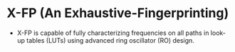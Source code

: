 # X-FP (An Exhaustive-Fingerprinting)

- X-FP is capable of fully characterizing frequencies on all paths in look-up tables (LUTs) using advanced ring oscillator (RO) design.
